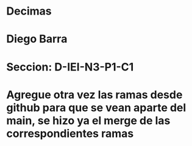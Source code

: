 # Decimas
# Diego Barra
# Seccion: D-IEI-N3-P1-C1
# Agregue otra vez las ramas desde github para que se vean aparte del main, se hizo ya el merge de las correspondientes ramas
